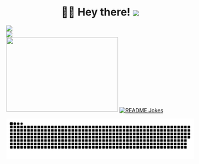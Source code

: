                                 
                                          
<div>
<h1 align="center">👋🏼 Hey there! 
   <img align="center" src=https://hits.seeyoufarm.com/api/count/incr/badge.svg?url=https%3A%2F%2Fgithub.com%2Fkomal914%2Fhit-counter&count_bg=%2379C83D&title_bg=%23000000&icon=badoo.svg&icon_color=%23E89BFF&title=hits&edge_flat=false)](https://hits.seeyoufarm.com)](https://hits.seeyoufarm.com) />
</h1>
                                             
 
   <img align="left" src="https://github-readme-streak-stats.herokuapp.com/?user=Komal914&theme=github-light&show)"  width="500px"  />
   <img align="left" src="https://github-readme-stats.vercel.app/api?username=komal914&theme=vue&show4&show_icons=true&hide_title=true&text_color=ffbfd8"  width="500px" />
</div>

   <img aligh="center"  src="https://media.giphy.com/media/FcqKy4Kj7XOK0hCW4g/giphy.gif"  width="300px"  height="200px" />
   <a href="https://readme-jokes.vercel.app"><img align="center" src="https://readme-jokes.vercel.app/api" alt="README Jokes"></a>
 

![](https://raw.githubusercontent.com/komal914/komal914/output/github-contribution-grid-snake.svg)



  
  
<!---
Komal914/Komal914 is a ✨ special ✨ repository because its `README.md` (this file) appears on your GitHub profile.
You can click the Preview link to take a look at your changes.
--->
